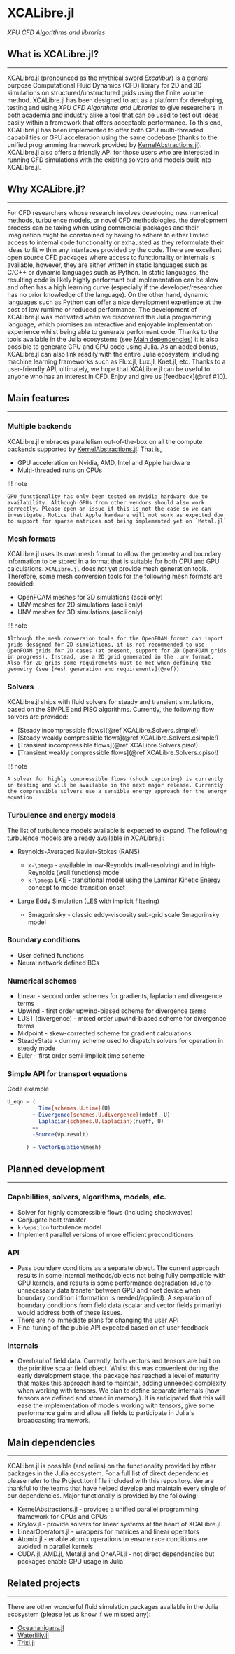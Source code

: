 # XCALibre.jl

*XPU CFD Algorithms and libraries*

## What is XCALibre.jl?
---

XCALibre.jl (pronounced as the mythical sword *Excalibur*) is a general purpose Computational Fluid Dynamics (CFD) library for 2D and 3D simulations on structured/unstructured grids using the finite volume method. XCALibre.jl has been designed to act as a platform for developing, testing and using *XPU CFD Algorithms and Libraries* to give researchers in both academia and industry alike a tool that can be used to test out ideas easily within a framework that offers acceptable performance. To this end, XCALibre.jl has been implemented to offer both CPU multi-threaded capabilities or GPU acceleration using the same codebase (thanks to the unified programming framework provided by [KernelAbstractions.jl](https://juliagpu.github.io/KernelAbstractions.jl/stable/)). XCALibre.jl also offers a friendly API for those users who are interested in running CFD simulations with the existing solvers and models built into XCALibre.jl. 

## Why XCALibre.jl?
---

For CFD researchers whose research involves developing new numerical methods, turbulence models, or novel CFD methodologies, the development process can be taxing when using commercial packages and their imagination might be constrained by having to adhere to either limited access to internal code functionality or exhausted as they reformulate their ideas to fit within any interfaces provided by the code. There are excellent open source CFD packages where access to functionality or internals is available, however, they are either written in static languages such as C/C++ or dynamic languages such as Python. In static languages, the resulting code is likely highly performant but implementation can be slow and often has a high learning curve (especially if the developer/researcher has no prior knowledge of the language). On the other hand, dynamic languages such as Python can offer a nice development experience at the cost of low runtime or reduced performance. The development of XCALibre.jl was motivated when we discovered the Julia programming language, which promises an interactive and enjoyable implementation experience whilst being able to generate performant code. Thanks to the tools available in the Julia ecosystems (see [Main dependencies](@ref)) it is also possible to generate CPU and GPU code using Julia. As an added bonus, XCALibre.jl can also link readily with the entire Julia ecosystem, including machine learning frameworks such as Flux.jl, Lux.jl, Knet.jl, etc. Thanks to a user-friendly API, ultimately, we hope that XCALibre.jl can be useful to anyone who has an interest in CFD. Enjoy and give us [feedback](@ref #10).


## Main features
---

### Multiple backends
XCALibre.jl embraces parallelism out-of-the-box on all the compute backends supported by [KernelAbstractions.jl](https://juliagpu.github.io/KernelAbstractions.jl/stable/). That is,

* GPU acceleration on Nvidia, AMD, Intel and Apple hardware
* Multi-threaded runs on CPUs

!!! note
    
    GPU functionality has only been tested on Nvidia hardware due to availability. Although GPUs from other vendors should also work correctly. Please open an issue if this is not the case so we can investigate. Notice that Apple hardware will not work as expected due to support for sparse matrices not being implemented yet on `Metal.jl`

### Mesh formats
XCALibre.jl uses its own mesh format to allow the geometry and boundary information to be stored in a format that is suitable for both CPU and GPU calculations. `XCALibre.jl` does not yet provide mesh generation tools. Therefore, some mesh conversion tools for the following mesh formats are provided:

* OpenFOAM meshes for 3D simulations (ascii only)
* UNV meshes for 2D simulations (ascii only)
* UNV meshes for 3D simulations (ascii only)

!!! note

    Although the mesh conversion tools for the OpenFOAM format can import grids designed for 2D simulations, it is not recommended to use OpenFOAM grids for 2D cases (at present, support for 2D OpenFOAM grids in progress). Instead, use a 2D grid generated in the .unv format. Also for 2D grids some requirements must be met when defining the geometry (see [Mesh generation and requirements](@ref))

### Solvers
XCALibre.jl ships with fluid solvers for steady and transient simulations, based on the SIMPLE and PISO algorithms. Currently, the following flow solvers are provided:

* [Steady incompressible flows](@ref XCALibre.Solvers.simple!)
* [Steady weakly compressible flows](@ref XCALibre.Solvers.csimple!)
* [Transient incompressible flows](@ref XCALibre.Solvers.piso!)
* [Transient weakly compressible flows](@ref XCALibre.Solvers.cpiso!)

!!! note

    A solver for highly compressible flows (shock capturing) is currently in testing and will be available in the next major release. Currently the compressible solvers use a sensible energy approach for the energy equation.

### Turbulence and energy models
The list of turbulence models available is expected to expand. The following turbulence models are already available in XCALibre.jl:

* Reynolds-Averaged Navier-Stokes (RANS)
  * ``k-\omega`` - available in low-Reynolds (wall-resolving) and in high-Reynolds (wall functions) mode
  * ``k-\omega`` LKE - transitional model using the Laminar Kinetic Energy concept to model transition onset
  
* Large Eddy Simulation (LES with implicit filtering)
  * Smagorinsky - classic eddy-viscosity sub-grid scale Smagorinsky model

### Boundary conditions 
* User defined functions
* Neural network defined BCs

### Numerical schemes
* Linear - second order schemes for gradients, laplacian and divergence terms
* Upwind - first order upwind-biased scheme for divergence terms
* LUST (divergence) - mixed order upwind-biased scheme for divergence terms
* Midpoint - skew-corrected scheme for gradient calculations
* SteadyState - dummy scheme used to dispatch solvers for operation in steady mode
* Euler - first order semi-implicit time scheme

### Simple API for transport equations

Code example

```julia
U_eqn = (
          Time{schemes.U.time}(U)
        + Divergence{schemes.U.divergence}(mdotf, U) 
        - Laplacian{schemes.U.laplacian}(nueff, U) 
        == 
        -Source(∇p.result)

      ) → VectorEquation(mesh)
```

## Planned development
---

### Capabilities, solvers, algorithms, models, etc.
* Solver for highly compressible flows (including shockwaves)
* Conjugate heat transfer
* ``k-\epsilon`` turbulence model
* Implement parallel versions of more efficient preconditioners

### API
* Pass boundary conditions as a separate object. The current approach results in some internal methods/objects not being fully compatible with GPU kernels, and results is some performance degradation (due to unnecessary data transfer between GPU and host device when boundary condition information is needed/applied). A separation of boundary conditions from field data (scalar and vector fields primarily) would address both of these issues.
* There are no immediate plans for changing the user API
* Fine-tuning of the public API expected based on of user feedback

### Internals
* Overhaul of field data. Currently, both vectors and tensors are built on the primitive scalar field object. Whilst this was convenient during the early development stage, the package has reached a level of maturity that makes this approach hard to maintain, adding unneeded complexity when working with tensors. We plan to define separate internals (how tensors are defined and stored in memory). It is anticipated that this will ease the implementation of models working with tensors, give some performance gains and allow all fields to participate in Julia's broadcasting framework.


## Main dependencies
---

XCALibre.jl is possible (and relies) on the functionality provided by other packages in the Julia ecosystem. For a full list of direct dependencies please refer to the Project.toml file included with this repository. We are thankful to the teams that have helped develop and maintain every single of our dependencies. Major functionally is provided by the following:

* KernelAbstractions.jl - provides a unified parallel programming framework for CPUs and GPUs
* Krylov.jl - provide solvers for linear systems at the heart of XCALibre.jl
* LinearOperators.jl - wrappers for matrices and linear operators
* Atomix.jl - enable atomix operations to ensure race conditions are avoided in parallel kernels
* CUDA.jl, AMD.jl, Metal.jl and OneAPI.jl - not direct dependencies but packages enable GPU usage in Julia

## Related projects
---

There are other wonderful fluid simulation packages available in the Julia ecosystem (please let us know if we missed any):

* [Oceananigans.jl](https://github.com/CliMA/Oceananigans.jl) 
* [Waterlilly.jl](https://github.com/WaterLily-jl/WaterLily.jl) 
* [Trixi.jl](https://github.com/trixi-framework/Trixi.jl)
  